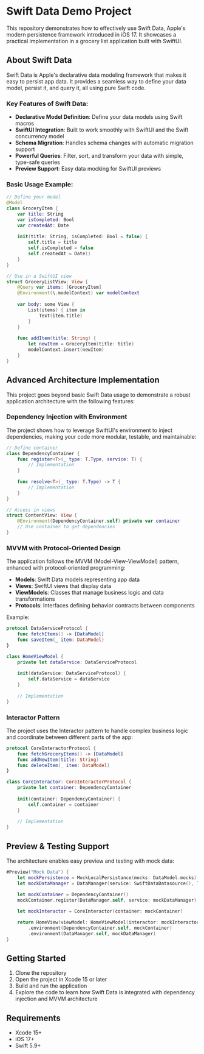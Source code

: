 # Swift Data Demo Project

This repository demonstrates how to effectively use Swift Data, Apple's modern persistence framework introduced in iOS 17. It showcases a practical implementation in a grocery list application built with SwiftUI.

## About Swift Data

Swift Data is Apple's declarative data modeling framework that makes it easy to persist app data. It provides a seamless way to define your data model, persist it, and query it, all using pure Swift code.

### Key Features of Swift Data:

- **Declarative Model Definition**: Define your data models using Swift macros
- **SwiftUI Integration**: Built to work smoothly with SwiftUI and the Swift concurrency model
- **Schema Migration**: Handles schema changes with automatic migration support
- **Powerful Queries**: Filter, sort, and transform your data with simple, type-safe queries
- **Preview Support**: Easy data mocking for SwiftUI previews

### Basic Usage Example:

```swift
// Define your model
@Model
class GroceryItem {
    var title: String
    var isCompleted: Bool
    var createdAt: Date
    
    init(title: String, isCompleted: Bool = false) {
        self.title = title
        self.isCompleted = false
        self.createdAt = Date()
    }
}

// Use in a SwiftUI view
struct GroceryListView: View {
    @Query var items: [GroceryItem]
    @Environment(\.modelContext) var modelContext
    
    var body: some View {
        List(items) { item in
            Text(item.title)
        }
    }
    
    func addItem(title: String) {
        let newItem = GroceryItem(title: title)
        modelContext.insert(newItem)
    }
}
```

## Advanced Architecture Implementation

This project goes beyond basic Swift Data usage to demonstrate a robust application architecture with the following features:

### Dependency Injection with Environment

The project shows how to leverage SwiftUI's environment to inject dependencies, making your code more modular, testable, and maintainable:

```swift
// Define container
class DependencyContainer {
    func register<T>(_ type: T.Type, service: T) {
        // Implementation
    }
    
    func resolve<T>(_ type: T.Type) -> T {
        // Implementation
    }
}

// Access in views
struct ContentView: View {
    @Environment(DependencyContainer.self) private var container
    // Use container to get dependencies
}
```

### MVVM with Protocol-Oriented Design

The application follows the MVVM (Model-View-ViewModel) pattern, enhanced with protocol-oriented programming:

- **Models**: Swift Data models representing app data
- **Views**: SwiftUI views that display data
- **ViewModels**: Classes that manage business logic and data transformations
- **Protocols**: Interfaces defining behavior contracts between components

Example:

```swift
protocol DataServiceProtocol {
    func fetchItems() -> [DataModel]
    func saveItem(_ item: DataModel)
}

class HomeViewModel {
    private let dataService: DataServiceProtocol
    
    init(dataService: DataServiceProtocol) {
        self.dataService = dataService
    }
    
    // Implementation
}
```

### Interactor Pattern

The project uses the Interactor pattern to handle complex business logic and coordinate between different parts of the app:

```swift
protocol CoreInteractorProtocol {
    func fetchGroceryItems() -> [DataModel]
    func addNewItem(title: String)
    func deleteItem(_ item: DataModel)
}

class CoreInteractor: CoreInteractorProtocol {
    private let container: DependencyContainer
    
    init(container: DependencyContainer) {
        self.container = container
    }
    
    // Implementation
}
```

## Preview & Testing Support

The architecture enables easy preview and testing with mock data:

```swift
#Preview("Mock Data") {
    let mockPersistence = MockLocalPersistance(mocks: DataModel.mocks)
    let mockDataManager = DataManager(service: SwiftDataDatasource(), local: mockPersistence)
    
    let mockContainer = DependencyContainer()
    mockContainer.register(DataManager.self, service: mockDataManager)

    let mockInteractor = CoreInteractor(container: mockContainer)

    return HomeView(viewModel: HomeViewModel(interactor: mockInteractor))
        .environment(DependencyContainer.self, mockContainer)
        .environment(DataManager.self, mockDataManager)
}
```

## Getting Started

1. Clone the repository
2. Open the project in Xcode 15 or later
3. Build and run the application
4. Explore the code to learn how Swift Data is integrated with dependency injection and MVVM architecture

## Requirements

- Xcode 15+
- iOS 17+
- Swift 5.9+
